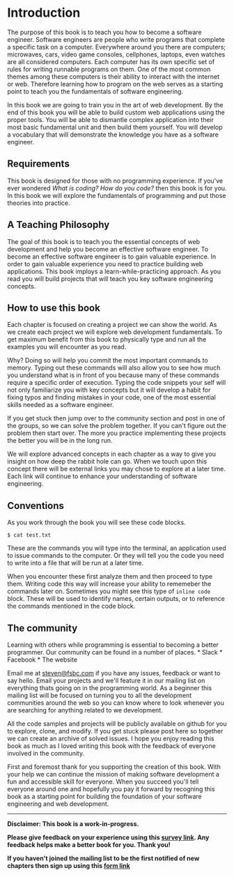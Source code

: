 # Introduction
The purpose of this book is to teach you how to become a software engineer. Software engineers are people who write programs that complete a specific task on a computer. Everywhere around you there are computers; microwaves, cars, video game consoles, cellphones, laptops, even watches are all considered computers. Each computer has its own specific set of rules for writing runnable programs on them. One of the most common themes among these computers is their ability to interact with the internet or web. Therefore learning how to program on the web serves as a starting point to teach you the fundamentals of software engineering. 

In this book we are going to train you in the art of web development. By the end of this book you will be able to build custom web applications using the proper tools. You will be able to dismantle complex application into their most basic fundamental unit and then build them yourself. You will develop a vocabulary that will demonstrate the knowledge you have as a software engineer. 

## Requirements
This book is designed for those with no programming experience. If you've ever wondered *What is coding? How do you code?* then this book is for you. In this book we will explore the fundamentals of programming and put those theories into practice.

## A Teaching Philosophy
The goal of this book is to teach you the essential concepts of web development and help you become an effective software engineer. To become an effective software engineer is to gain valuable experience. In order to gain valuable experience you need to practice building web applications. This book imploys a learn-while-practicing approach. As you read you will build projects that will teach you key software engineering concepts.

## How to use this book
Each chapter is focused on creating a project we can show the world. As we create each project we will explore web development fundamentals. To get maximum benefit from this book to physically type and run all the examples you will encounter as you read.

Why? Doing so will help you commit the most important commands to memory. Typing out these commands will also allow you to see how much you understand what is in front of you because many of these commands require a specific order of execution. Typing the code snippets your self will not only familiarize you with key concepts but it will develop a habit for fixing typos and finding mistakes in your code, one of the most essential skills needed as a software engineer.

If you get stuck then jump over to the community section and post in one of the groups, so we can solve the problem together. If you can't figure out the problem then start over. The more you practice implementing these projects the better you will be in the long run. 

We will explore advanced concepts in each chapter as a way to give you insight on how deep the rabbit hole can go. When we touch upon this concept there will be external links you may chose to explore at a later time. Each link will continue to enhance your understanding of software engineering.

## Conventions

As you work through the book you will see these code blocks.

```$ cat test.txt```

These are the commands you will type into the terminal, an application used to issue commands to the computer. Or they will tell you the code you need to write into a file that will be run at a later time. 

When you encounter these first analyze them and then proceed to type them. Writing code this way will increase your ability to rememeber the commands later on. Sometimes you might see this type of `inline code` block. These will be used to identify names, certain outputs, or to reference the commands mentioned in the code block.

## The community
Learning with others while programming is essential to becoming a better programmer. Our community can be found in a number of places.
    * Slack 
    * Facebook
    * The website
   
 
Email me at steven@fsbc.com if you have any issues, feedback or want to say hello. Email your projects and we'll feature it in our mailing list on everything thats going on in the programming world. As a beginner this mailing list will be focused on turning you to all the  development communities around the web so you can know where to look whenever you are searching for anything related to we development.
 
All the code samples and projects will be publicly available on github for you to explore, clone, and modify. If you get stuck please post here so together we can create an archive of solved issues. I hope you enjoy reading this book as much as I loved writing this book with the feedback of everyone involved in the community. 

First and foremost thank for you supporting the creation of this book. With your help we can continue the mission of making software development a fun and accessible skill for everyone. When you succeed you'll tell everyone around one and hopefully you pay it forward by recogning this book as a starting point for building the foundation of your software engineering and web development. 



***

**Disclaimer: This book is a work-in-progress.**

**Please give feedback on your experience using this [survey link](https://www.surveymonkey.com/r/JY27M3J). Any feedback helps make a better book for you. Thank you!**

**If you haven't joined the mailing list to be the first notified of new chapters then sign up using this [form link](http://eepurl.com/cW_Xjr)**

